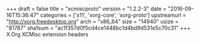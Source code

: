 +++
draft = false
title = "xcmiscproto"
version = "1.2.2-3"
date = "2016-09-16T15:36:47"
categories = ['x11', 'xorg-core', 'xorg-proto']
upstreamurl = "http://xorg.freedesktop.org"
arch = "x86_64"
size = "14940"
usize = "81787"
sha1sum = "ac1f357d0f5cd4ce1448bc1d4bd9d531e5c70c31"
+++
X.Org XCMisc extension headers